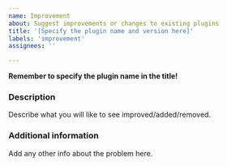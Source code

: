 ```yaml
---
name: Improvement
about: Suggest improvements or changes to existing plugins
title: '[Specify the plugin name and version here]'
labels: 'improvement'
assignees: ''

---
```


**Remember to specify the plugin name in the title!**

### Description
Describe what you will like to see improved/added/removed.

### Additional information
Add any other info about the problem here.
